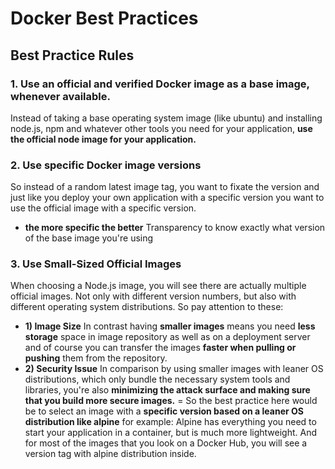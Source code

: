 # Docker Best Practices

## Best Practice Rules
### 1. Use an official and verified Docker image as a base image, whenever available.
Instead of taking a base operating system image (like ubuntu) and installing node.js, npm and whatever other tools you need for your application, **use the official node image for your application.**
### 2. Use specific Docker image versions
So instead of a random latest image tag, you want to fixate the version and just like you deploy your own application with a specific version you want to use the official image with a specific version. 
-  **the more specific the better** Transparency to know exactly what version of the base image you're using

### 3. Use Small-Sized Official Images
When choosing a Node.js image, you will see there are actually multiple official images. Not only with different version numbers, but also with different operating system distributions. So pay attention to these:
-  **1) Image Size**
  In contrast having **smaller images** means you need **less storage** space in image repository as well as on a deployment server and of course you can transfer the images **faster when pulling or pushing** them from the repository.
-  **2) Security Issue**
In comparison by using smaller images with leaner OS distributions, which only bundle the necessary system tools and libraries, you're also **minimizing the attack surface and making sure that you build more secure images.**
= So the best practice here would be to select an image with a **specific version based on a leaner OS distribution like alpine** for example: Alpine has everything you need to start your application in a container, but is much more lightweight. And for most of the images that you look on a Docker Hub, you will see a version tag with alpine distribution inside.

